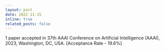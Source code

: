 ```yaml
---
layout: post
date: 2022-11-15
inline: true
related_posts: false
---
```


1 paper accepted in 37th AAAI Conference on Artificial Intelligence (AAAI), 2023, Washington, DC, USA. [Acceptance Rate - 19.6%]